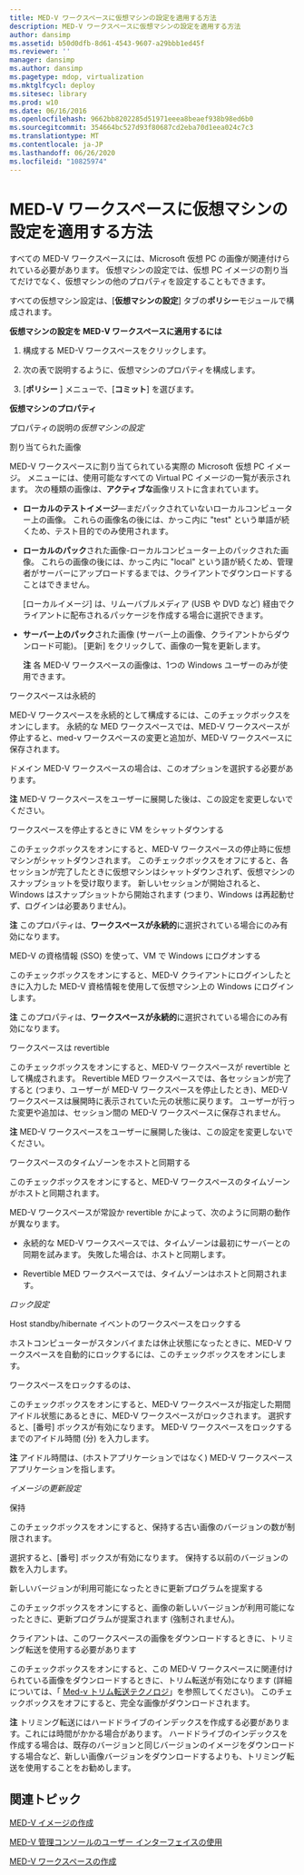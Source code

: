 ```yaml
---
title: MED-V ワークスペースに仮想マシンの設定を適用する方法
description: MED-V ワークスペースに仮想マシンの設定を適用する方法
author: dansimp
ms.assetid: b50d0dfb-8d61-4543-9607-a29bbb1ed45f
ms.reviewer: ''
manager: dansimp
ms.author: dansimp
ms.pagetype: mdop, virtualization
ms.mktglfcycl: deploy
ms.sitesec: library
ms.prod: w10
ms.date: 06/16/2016
ms.openlocfilehash: 9662bb8202285d51971eeea8beaef938b98ed6b0
ms.sourcegitcommit: 354664bc527d93f80687cd2eba70d1eea024c7c3
ms.translationtype: MT
ms.contentlocale: ja-JP
ms.lasthandoff: 06/26/2020
ms.locfileid: "10825974"
---
```

# MED-V ワークスペースに仮想マシンの設定を適用する方法


すべての MED-V ワークスペースには、Microsoft 仮想 PC の画像が関連付けられている必要があります。 仮想マシンの設定では、仮想 PC イメージの割り当てだけでなく、仮想マシンの他のプロパティを設定することもできます。

すべての仮想マシン設定は、[**仮想マシンの設定**] タブの**ポリシー**モジュールで構成されます。

**仮想マシンの設定を MED-V ワークスペースに適用するには**

1.  構成する MED-V ワークスペースをクリックします。

2.  次の表で説明するように、仮想マシンのプロパティを構成します。

3.  [**ポリシー** ] メニューで、[**コミット**] を選びます。

**仮想マシンのプロパティ**

プロパティの説明の*仮想マシンの設定*

割り当てられた画像

MED-V ワークスペースに割り当てられている実際の Microsoft 仮想 PC イメージ。 メニューには、使用可能なすべての Virtual PC イメージの一覧が表示されます。 次の種類の画像は、**アクティブな**画像リストに含まれています。

-   **ローカルのテストイメージ**—まだパックされていないローカルコンピューター上の画像。 これらの画像名の後には、かっこ内に "test" という単語が続くため、テスト目的でのみ使用されます。

-   **ローカルのパック**された画像-ローカルコンピューター上のパックされた画像。 これらの画像の後には、かっこ内に "local" という語が続くため、管理者がサーバーにアップロードするまでは、クライアントでダウンロードすることはできません。

    [ローカルイメージ] は、リムーバブルメディア (USB や DVD など) 経由でクライアントに配布されるパッケージを作成する場合に選択できます。

-   **サーバー上のパック**された画像 (サーバー上の画像、クライアントからダウンロード可能)。 [更新] をクリックして、画像の一覧を更新します。

    **注** 各 MED-V ワークスペースの画像は、1つの Windows ユーザーのみが使用できます。

     

ワークスペースは永続的

MED-V ワークスペースを永続的として構成するには、このチェックボックスをオンにします。 永続的な MED ワークスペースでは、MED-V ワークスペースが停止すると、med-v ワークスペースの変更と追加が、MED-V ワークスペースに保存されます。

ドメイン MED-V ワークスペースの場合は、このオプションを選択する必要があります。

**注** MED-V ワークスペースをユーザーに展開した後は、この設定を変更しないでください。

 

ワークスペースを停止するときに VM をシャットダウンする

このチェックボックスをオンにすると、MED-V ワークスペースの停止時に仮想マシンがシャットダウンされます。 このチェックボックスをオフにすると、各セッションが完了したときに仮想マシンはシャットダウンされず、仮想マシンのスナップショットを受け取ります。 新しいセッションが開始されると、Windows はスナップショットから開始されます (つまり、Windows は再起動せず、ログインは必要ありません)。

**注** このプロパティは、**ワークスペースが永続的**に選択されている場合にのみ有効になります。

 

MED-V の資格情報 (SSO) を使って、VM で Windows にログオンする

このチェックボックスをオンにすると、MED-V クライアントにログインしたときに入力した MED-V 資格情報を使用して仮想マシン上の Windows にログインします。

**注** このプロパティは、**ワークスペースが永続的**に選択されている場合にのみ有効になります。

 

ワークスペースは revertible

このチェックボックスをオンにすると、MED-V ワークスペースが revertible として構成されます。 Revertible MED ワークスペースでは、各セッションが完了すると (つまり、ユーザーが MED-V ワークスペースを停止したとき)、MED-V ワークスペースは展開時に表示されていた元の状態に戻ります。 ユーザーが行った変更や追加は、セッション間の MED-V ワークスペースに保存されません。

**注** MED-V ワークスペースをユーザーに展開した後は、この設定を変更しないでください。

 

ワークスペースのタイムゾーンをホストと同期する

このチェックボックスをオンにすると、MED-V ワークスペースのタイムゾーンがホストと同期されます。

MED-V ワークスペースが常設か revertible かによって、次のように同期の動作が異なります。

-   永続的な MED-V ワークスペースでは、タイムゾーンは最初にサーバーとの同期を試みます。 失敗した場合は、ホストと同期します。

-   Revertible MED ワークスペースでは、タイムゾーンはホストと同期されます。

*ロック設定*

Host standby/hibernate イベントのワークスペースをロックする

ホストコンピューターがスタンバイまたは休止状態になったときに、MED-V ワークスペースを自動的にロックするには、このチェックボックスをオンにします。

ワークスペースをロックするのは、

このチェックボックスをオンにすると、MED-V ワークスペースが指定した期間アイドル状態にあるときに、MED-V ワークスペースがロックされます。 選択すると、[番号] ボックスが有効になります。 MED-V ワークスペースをロックするまでのアイドル時間 (分) を入力します。

**注** アイドル時間は、(ホストアプリケーションではなく) MED-V ワークスペースアプリケーションを指します。

 

*イメージの更新設定*

保持

このチェックボックスをオンにすると、保持する古い画像のバージョンの数が制限されます。

選択すると、[番号] ボックスが有効になります。 保持する以前のバージョンの数を入力します。

新しいバージョンが利用可能になったときに更新プログラムを提案する

このチェックボックスをオンにすると、画像の新しいバージョンが利用可能になったときに、更新プログラムが提案されます (強制されません)。

クライアントは、このワークスペースの画像をダウンロードするときに、トリミング転送を使用する必要があります

このチェックボックスをオンにすると、この MED-V ワークスペースに関連付けられている画像をダウンロードするときに、トリム転送が有効になります (詳細については、「 [Med-v トリム転送テクノロジ](med-v-trim-transfer-technology-medvv2.md)」を参照してください)。 このチェックボックスをオフにすると、完全な画像がダウンロードされます。

**注** トリミング転送にはハードドライブのインデックスを作成する必要があります。これには時間がかかる場合があります。 ハードドライブのインデックスを作成する場合は、既存のバージョンと同じバージョンのイメージをダウンロードする場合など、新しい画像バージョンをダウンロードするよりも、トリミング転送を使用することをお勧めします。

 

 

## 関連トピック


[MED-V イメージの作成](creating-a-med-v-image.md)

[MED-V 管理コンソールのユーザー インターフェイスの使用](using-the-med-v-management-console-user-interface.md)

[MED-V ワークスペースの作成](creating-a-med-v-workspacemedv-10-sp1.md)

 

 





